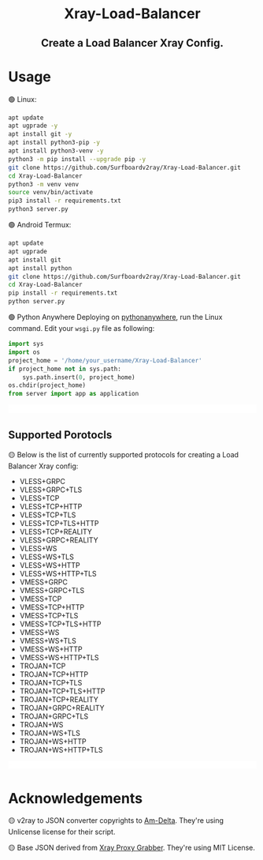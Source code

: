 <h1 align="center">
  Xray-Load-Balancer
</h1>

<h2 align="center">
Create a Load Balancer Xray Config.
</h2>

# Usage
🟢 Linux:

```bash
apt update
apt ugprade -y
apt install git -y
apt install python3-pip -y
apt install python3-venv -y
python3 -m pip install --upgrade pip -y
git clone https://github.com/Surfboardv2ray/Xray-Load-Balancer.git
cd Xray-Load-Balancer
python3 -m venv venv
source venv/bin/activate
pip3 install -r requirements.txt
python3 server.py

```

🟢 Android Termux:

```bash
apt update
apt ugprade
apt install git
apt install python
git clone https://github.com/Surfboardv2ray/Xray-Load-Balancer.git
cd Xray-Load-Balancer
pip install -r requirements.txt
python server.py

```

🟢 Python Anywhere
Deploying on [pythonanywhere](https://www.pythonanywhere.com/), run the Linux command. Edit your `wsgi.py` file as following:
```python
import sys
import os
project_home = '/home/your_username/Xray-Load-Balancer'
if project_home not in sys.path:
    sys.path.insert(0, project_home)
os.chdir(project_home)
from server import app as application
```

![0](https://raw.githubusercontent.com/Surfboardv2ray/v2ray-refiner/90c9fe1c9b4c3836d09e925af2398681343c5ff1/assets/redline.gif)

## Supported Porotocls

🟡 Below is the list of currently supported protocols for creating a Load Balancer Xray config:

- VLESS+GRPC
- VLESS+GRPC+TLS
- VLESS+TCP
- VLESS+TCP+HTTP
- VLESS+TCP+TLS
- VLESS+TCP+TLS+HTTP
- VLESS+TCP+REALITY
- VLESS+GRPC+REALITY
- VLESS+WS
- VLESS+WS+TLS
- VLESS+WS+HTTP
- VLESS+WS+HTTP+TLS
- VMESS+GRPC
- VMESS+GRPC+TLS
- VMESS+TCP
- VMESS+TCP+HTTP
- VMESS+TCP+TLS
- VMESS+TCP+TLS+HTTP
- VMESS+WS
- VMESS+WS+TLS
- VMESS+WS+HTTP
- VMESS+WS+HTTP+TLS
- TROJAN+TCP
- TROJAN+TCP+HTTP
- TROJAN+TCP+TLS
- TROJAN+TCP+TLS+HTTP
- TROJAN+TCP+REALITY
- TROJAN+GRPC+REALITY
- TROJAN+GRPC+TLS
- TROJAN+WS
- TROJAN+WS+TLS
- TROJAN+WS+HTTP
- TROJAN+WS+HTTP+TLS

![0](https://raw.githubusercontent.com/Surfboardv2ray/v2ray-refiner/90c9fe1c9b4c3836d09e925af2398681343c5ff1/assets/redline.gif)

# Acknowledgements
🟡 v2ray to JSON converter copyrights to [Am-Delta](https://github.com/Am-Delta/v2ray-to-json). They're using Unlicense license for their script.

🟡 Base JSON derived from [Xray Proxy Grabber](https://github.com/MrMohebi/xray-proxy-grabber-telegram). They're using MIT License.
